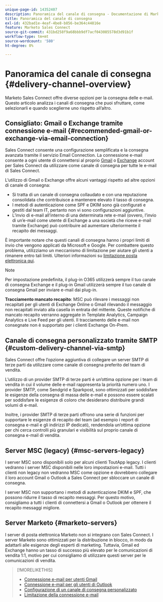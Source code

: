 ```yaml
---
unique-page-id: 14352407
description: Panoramica del canale di consegna - Documentazione di Marketo - Documentazione del prodotto
title: Panoramica del canale di consegna
exl-id: 432bad1e-4eaf-4be8-b856-be364c44816e
feature: Marketo Sales Connect
source-git-commit: 431bd258f9a68bbb9df7acf043085578d3d91b1f
workflow-type: tm+mt
source-wordcount: '580'
ht-degree: 0%

---
```


# Panoramica del canale di consegna {#delivery-channel-overview}

Marketo Sales Connect offre diverse opzioni per la consegna delle e-mail. Questo articolo analizza i canali di consegna che puoi sfruttare, come selezionarli e quando sceglierne uno rispetto all’altro.

## Consigliato: Gmail o Exchange tramite connessione e-mail {#recommended-gmail-or-exchange-via-email-connection}

Sales Connect consente una configurazione semplificata e la consegna avanzata tramite il servizio Email Connection. La connessione e-mail consente a ogni utente di connettersi al proprio [Gmail](/help/marketo/product-docs/marketo-sales-connect/email-plugins/gmail/email-connection-for-gmail-users.md) o [Exchange](/help/marketo/product-docs/marketo-sales-connect/email-plugins/msc-for-outlook/email-connection-for-outlook-users.md) account per Sales Connect da utilizzare come canale di consegna per tutte le e-mail di Sales Connect.

L’utilizzo di Gmail o Exchange offre alcuni vantaggi rispetto ad altre opzioni di canale di consegna:

* Si tratta di un canale di consegna collaudato e con una reputazione consolidata che contribuisce a mantenere elevato il tasso di consegna.
* I metodi di autenticazione come SPF e DKIM sono già configurati e gestiti dal team IT, pertanto non vi sono configurazioni aggiuntive.
* L’invio di e-mail all’interno di una determinata rete e-mail (ovvero, l’invio di un’e-mail come utente di Exchange a una società che riceve e-mail tramite Exchange) può contribuire ad aumentare ulteriormente il recapito dei messaggi.

È importante notare che questi canali di consegna hanno i propri limiti di invio che vengono applicati da Microsoft e Google. Per combattere questo problema, utilizziamo un meccanismo di limitazione per aiutare gli utenti a rimanere entro tali limiti. Ulteriori informazioni su [limitazione posta elettronica qui](/help/marketo/product-docs/marketo-sales-connect/email/email-delivery/email-connection-throttling.md).

>[!NOTE]
>
>Per impostazione predefinita, il plug-in O365 utilizzerà sempre il tuo canale di consegna Exchange e il plug-in Gmail utilizzerà sempre il tuo canale di consegna Gmail per inviare e-mail dai plug-in.

**Tracciamento mancato recapito**: MSC può rilevare i messaggi non recapitati per gli utenti di Exchange Online o Gmail rilevando il messaggio non recapitati inviato alla casella in entrata del mittente. Queste notifiche di mancato recapito verranno aggregate in Template Analytics, Campaign Analytics e Live Feed per gli utenti. Il tracciamento delle e-mail non consegnate non è supportato per i clienti Exchange On-Prem.

## Canale di consegna personalizzato tramite SMTP {#custom-delivery-channel-via-smtp}

Sales Connect offre l’opzione aggiuntiva di collegare un server SMTP di terze parti da utilizzare come canale di consegna preferito del team di vendita.

L’utilizzo di un provider SMTP di terze parti è un’ottima opzione per i team di vendita in cui il volume delle e-mail rappresenta la priorità numero uno. I provider SMTP, come Sendgrid e Sparkpost, sono ottimizzati per soddisfare le esigenze della consegna di massa delle e-mail e possono essere scalati per soddisfare le esigenze di coloro che desiderano distribuire grandi volumi di e-mail.

Inoltre, i provider SMTP di terze parti offrono una serie di funzioni per supportare le esigenze di recapito del team (ad esempio i report di consegna e-mail e gli indirizzi IP dedicati), rendendola un’ottima opzione per chi cerca controlli più granulari e visibilità sul proprio canale di consegna e-mail di vendita.

## Server MSC (legacy) {#msc-servers-legacy}

I server MSC sono disponibili solo per alcuni clienti ToutApp legacy. I clienti vedranno i server MSC disponibili nelle loro impostazioni e-mail. Tutti i clienti non legacy non vedranno MSC come opzione e dovrebbero collegare il loro account Gmail o Outlook a Sales Connect per sbloccare un canale di consegna.

I server MSC non supportano i metodi di autenticazione DKIM e SPF, che possono ridurre il tasso di recapito messaggi. Per questo motivo, consigliamo a tutti i clienti di connettersi a Gmail o Outlook per ottenere il recapito messaggi migliore.

## Server Marketo {#marketo-servers}

I server di posta elettronica Marketo non si integrano con Sales Connect. I server Marketo sono ottimizzati per la distribuzione in blocco, in modo da adattarli alle esigenze degli esperti di marketing. Tuttavia, Gmail ed Exchange hanno un tasso di successo più elevato per le comunicazioni di vendita 1:1, motivo per cui consigliamo di utilizzare questi server per le comunicazioni di vendita.

>[!MORELIKETHIS]
>
>* [Connessione e-mail per utenti Gmail](/help/marketo/product-docs/marketo-sales-connect/email-plugins/gmail/email-connection-for-gmail-users.md)
>* [Connessione e-mail per gli utenti di Outlook](/help/marketo/product-docs/marketo-sales-connect/email-plugins/msc-for-outlook/email-connection-for-outlook-users.md)
>* [Configurazione di un canale di consegna personalizzato](/help/marketo/product-docs/marketo-sales-connect/email/email-delivery/setting-up-a-custom-delivery-channel.md)
>* [Limitazione della connessione e-mail](/help/marketo/product-docs/marketo-sales-connect/email/email-delivery/email-connection-throttling.md)
